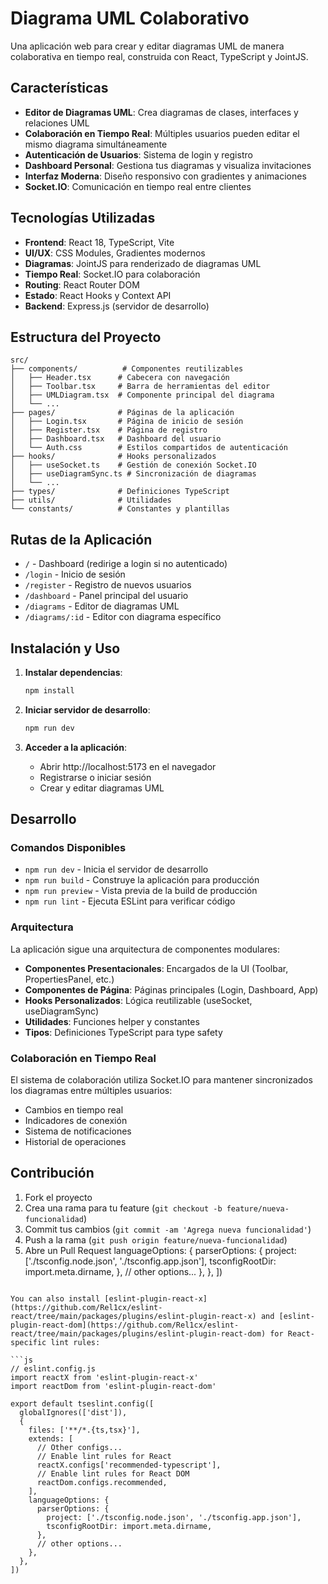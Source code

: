 # Diagrama UML Colaborativo

Una aplicación web para crear y editar diagramas UML de manera colaborativa en tiempo real, construida con React, TypeScript y JointJS.

## Características

- **Editor de Diagramas UML**: Crea diagramas de clases, interfaces y relaciones UML
- **Colaboración en Tiempo Real**: Múltiples usuarios pueden editar el mismo diagrama simultáneamente
- **Autenticación de Usuarios**: Sistema de login y registro
- **Dashboard Personal**: Gestiona tus diagramas y visualiza invitaciones
- **Interfaz Moderna**: Diseño responsivo con gradientes y animaciones
- **Socket.IO**: Comunicación en tiempo real entre clientes

## Tecnologías Utilizadas

- **Frontend**: React 18, TypeScript, Vite
- **UI/UX**: CSS Modules, Gradientes modernos
- **Diagramas**: JointJS para renderizado de diagramas UML
- **Tiempo Real**: Socket.IO para colaboración
- **Routing**: React Router DOM
- **Estado**: React Hooks y Context API
- **Backend**: Express.js (servidor de desarrollo)

## Estructura del Proyecto

```
src/
├── components/          # Componentes reutilizables
│   ├── Header.tsx      # Cabecera con navegación
│   ├── Toolbar.tsx     # Barra de herramientas del editor
│   ├── UMLDiagram.tsx  # Componente principal del diagrama
│   └── ...
├── pages/              # Páginas de la aplicación
│   ├── Login.tsx       # Página de inicio de sesión
│   ├── Register.tsx    # Página de registro
│   ├── Dashboard.tsx   # Dashboard del usuario
│   └── Auth.css        # Estilos compartidos de autenticación
├── hooks/              # Hooks personalizados
│   ├── useSocket.ts    # Gestión de conexión Socket.IO
│   ├── useDiagramSync.ts # Sincronización de diagramas
│   └── ...
├── types/              # Definiciones TypeScript
├── utils/              # Utilidades
└── constants/          # Constantes y plantillas
```

## Rutas de la Aplicación

- `/` - Dashboard (redirige a login si no autenticado)
- `/login` - Inicio de sesión
- `/register` - Registro de nuevos usuarios
- `/dashboard` - Panel principal del usuario
- `/diagrams` - Editor de diagramas UML
- `/diagrams/:id` - Editor con diagrama específico

## Instalación y Uso

1. **Instalar dependencias**:

   ```bash
   npm install
   ```

2. **Iniciar servidor de desarrollo**:

   ```bash
   npm run dev
   ```

3. **Acceder a la aplicación**:
   - Abrir http://localhost:5173 en el navegador
   - Registrarse o iniciar sesión
   - Crear y editar diagramas UML

## Desarrollo

### Comandos Disponibles

- `npm run dev` - Inicia el servidor de desarrollo
- `npm run build` - Construye la aplicación para producción
- `npm run preview` - Vista previa de la build de producción
- `npm run lint` - Ejecuta ESLint para verificar código

### Arquitectura

La aplicación sigue una arquitectura de componentes modulares:

- **Componentes Presentacionales**: Encargados de la UI (Toolbar, PropertiesPanel, etc.)
- **Componentes de Página**: Páginas principales (Login, Dashboard, App)
- **Hooks Personalizados**: Lógica reutilizable (useSocket, useDiagramSync)
- **Utilidades**: Funciones helper y constantes
- **Tipos**: Definiciones TypeScript para type safety

### Colaboración en Tiempo Real

El sistema de colaboración utiliza Socket.IO para mantener sincronizados los diagramas entre múltiples usuarios:

- Cambios en tiempo real
- Indicadores de conexión
- Sistema de notificaciones
- Historial de operaciones

## Contribución

1. Fork el proyecto
2. Crea una rama para tu feature (`git checkout -b feature/nueva-funcionalidad`)
3. Commit tus cambios (`git commit -am 'Agrega nueva funcionalidad'`)
4. Push a la rama (`git push origin feature/nueva-funcionalidad`)
5. Abre un Pull Request
   languageOptions: {
   parserOptions: {
   project: ['./tsconfig.node.json', './tsconfig.app.json'],
   tsconfigRootDir: import.meta.dirname,
   },
   // other options...
   },
   },
   ])

````

You can also install [eslint-plugin-react-x](https://github.com/Rel1cx/eslint-react/tree/main/packages/plugins/eslint-plugin-react-x) and [eslint-plugin-react-dom](https://github.com/Rel1cx/eslint-react/tree/main/packages/plugins/eslint-plugin-react-dom) for React-specific lint rules:

```js
// eslint.config.js
import reactX from 'eslint-plugin-react-x'
import reactDom from 'eslint-plugin-react-dom'

export default tseslint.config([
  globalIgnores(['dist']),
  {
    files: ['**/*.{ts,tsx}'],
    extends: [
      // Other configs...
      // Enable lint rules for React
      reactX.configs['recommended-typescript'],
      // Enable lint rules for React DOM
      reactDom.configs.recommended,
    ],
    languageOptions: {
      parserOptions: {
        project: ['./tsconfig.node.json', './tsconfig.app.json'],
        tsconfigRootDir: import.meta.dirname,
      },
      // other options...
    },
  },
])
````
